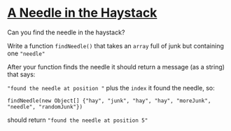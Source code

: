 # [A Needle in the Haystack](https://www.codewars.com/kata/a-needle-in-the-haystack "https://www.codewars.com/kata/56676e8fabd2d1ff3000000c")

Can you find the needle in the haystack?

Write a function `findNeedle()` that takes an `array` full of junk but containing one `"needle"`

After your function finds the needle it should return a message (as a string) that says:

`"found the needle at position "` plus the `index` it found the needle, so: 

```
findNeedle(new Object[] {"hay", "junk", "hay", "hay", "moreJunk", "needle", "randomJunk"})
```

should return `"found the needle at position 5"`